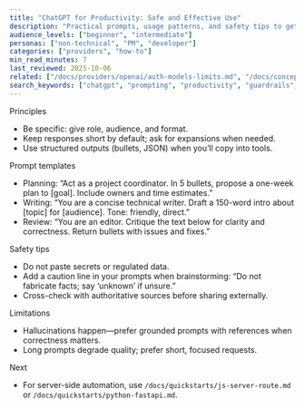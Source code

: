```yaml
---
title: "ChatGPT for Productivity: Safe and Effective Use"
description: "Practical prompts, usage patterns, and safety tips to get reliable value from ChatGPT."
audience_levels: ["beginner", "intermediate"]
personas: ["non-technical", "PM", "developer"]
categories: ["providers", "how-to"]
min_read_minutes: 7
last_reviewed: 2025-10-06
related: ["/docs/providers/openai/auth-models-limits.md", "/docs/concepts/genai-vs-agentic.md", "/docs/safety/prompt-safety.md"]
search_keywords: ["chatgpt", "prompting", "productivity", "guardrails", "templates"]
---
```


Principles

- Be specific: give role, audience, and format.
- Keep responses short by default; ask for expansions when needed.
- Use structured outputs (bullets, JSON) when you’ll copy into tools.

Prompt templates

- Planning: “Act as a project coordinator. In 5 bullets, propose a one-week plan to [goal]. Include owners and time estimates.”
- Writing: “You are a concise technical writer. Draft a 150-word intro about [topic] for [audience]. Tone: friendly, direct.”
- Review: “You are an editor. Critique the text below for clarity and correctness. Return bullets with issues and fixes.”

Safety tips

- Do not paste secrets or regulated data.
- Add a caution line in your prompts when brainstorming: “Do not fabricate facts; say ‘unknown’ if unsure.”
- Cross-check with authoritative sources before sharing externally.

Limitations

- Hallucinations happen—prefer grounded prompts with references when correctness matters.
- Long prompts degrade quality; prefer short, focused requests.

Next

- For server-side automation, use `/docs/quickstarts/js-server-route.md` or `/docs/quickstarts/python-fastapi.md`.

